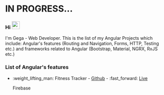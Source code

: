 # IN PROGRESS...
### Hi <img src="https://media.giphy.com/media/hvRJCLFzcasrR4ia7z/giphy.gif" width="25px"> 

I'm Gega - Web Developer. This is the list of my Angular Projects which include: Angular's features (Routing and Navigation, Forms, HTTP, Testing etc.) and frameworks related to Angular (Bootstrap, Material, NGRX, RxJS etc.)

### List of Angular's features
<ul>
  <li>:weight_lifting_man: Fitness Tracker - <a href="https://ng-fitness-tracker-ca3de.web.app">Github</a> - :fast_forward: <a href="##############">Live</a></li>

  Firebase
